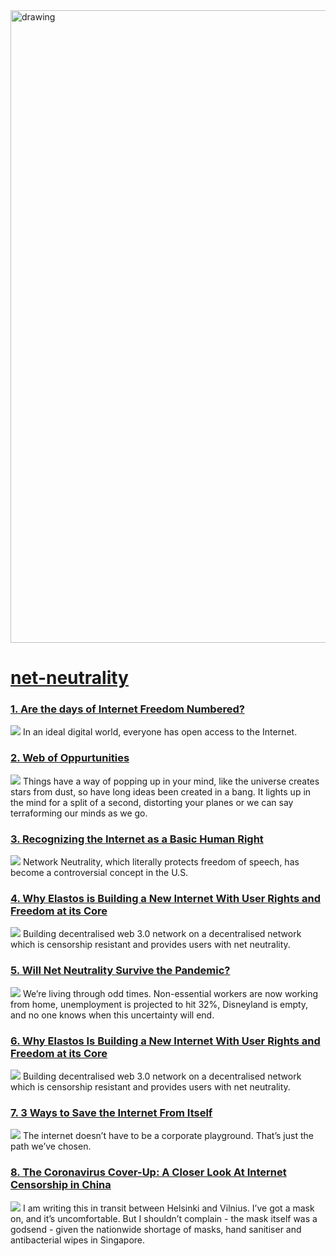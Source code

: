 <img src="https://hackernoon.com/banner-image.png" alt="drawing" width="1012"/>

# [net-neutrality](https://hackernoon.com/tagged/net-neutrality)
### [1. Are the days of Internet Freedom Numbered?](https://hackernoon.com/are-the-days-of-internet-freedom-numbered-kaz3wzn)
![](https://firebasestorage.googleapis.com/v0/b/hackernoon-app.appspot.com/o/images%2FDmNhsSLKZsXGTyGY3xjbh4KuZXl1-3053wdj.jpeg?alt=media&token=61452477-91b5-496f-9a73-99fde5ab3434)
In an ideal digital world, everyone has open access to the Internet. 

### [2. Web of Oppurtunities](https://hackernoon.com/web-of-oppurtunities-oj3z304w)
![](https://cdn.hackernoon.com/drafts/sq3u301r.png)
Things have a way of popping up in your mind, like the universe creates stars from dust, so have long ideas been created in a bang. It lights up in the mind for a split of a second, distorting your planes or we can say terraforming our minds as we go. 

### [3. Recognizing the Internet as a Basic Human Right](https://hackernoon.com/recognizing-the-internet-as-a-basic-human-right-vlz3wd2)
![](https://firebasestorage.googleapis.com/v0/b/hackernoon-app.appspot.com/o/images%2F5O5F1ZCMRLYcTRCXuHmZRnmps2t2-6a2f3tms.jpeg?alt=media&token=80139a80-6c1a-439d-9517-3dda902a492c)
Network Neutrality, which literally protects freedom of speech, has become a controversial concept in the U.S.

### [4. Why Elastos is Building a New Internet With User Rights and Freedom at its Core](https://hackernoon.com/why-elastos-is-building-a-new-internet-with-user-rights-and-freedom-at-its-core-x02r34bq)
![](https://cdn.hackernoon.com/images/ENki060eq0YelKuQ962v7dShZPF3-ph44318r.jpeg)
Building decentralised web 3.0 network on a decentralised network which is censorship resistant and provides users with net neutrality. 

### [5. Will Net Neutrality Survive the Pandemic?](https://hackernoon.com/will-net-neutrality-survive-the-pandemic-eu4432u4)
![](https://cdn.hackernoon.com/drafts/u21p3y6w.png)
We’re living through odd times. Non-essential workers are now working from home, unemployment is projected to hit 32%, Disneyland is empty, and no one knows when this uncertainty will end.

### [6. Why Elastos Is Building a New Internet With User Rights and Freedom at its Core](https://hackernoon.com/why-elastos-is-building-a-new-internet-with-user-rights-and-freedom-at-its-core-wcs34zq)
![](https://cdn.hackernoon.com/images/ENki060eq0YelKuQ962v7dShZPF3-ph44318r.jpeg)
Building decentralised web 3.0 network on a decentralised network which is censorship resistant and provides users with net neutrality. 

### [7. 3 Ways to Save the Internet From Itself](https://hackernoon.com/3-ways-to-save-the-internet-from-itself-e415ee3e76d)
![](https://cdn.hackernoon.com/drafts/f66l30j5.png)
The internet doesn’t have to be a corporate playground. That’s just the path we’ve chosen.

### [8. The Coronavirus Cover-Up: A Closer Look At Internet Censorship in China](https://hackernoon.com/the-coronavirus-cover-up-a-closer-look-at-internet-censorship-in-china-p3kl31as)
![](https://cdn.filestackcontent.com/VzCWplUTc241pSpjmMV2)
I am writing this in transit between Helsinki and Vilnius. I’ve got a mask on, and it’s uncomfortable. But I shouldn’t complain - the mask itself was a godsend - given the nationwide shortage of masks, hand sanitiser and antibacterial wipes in Singapore. 

